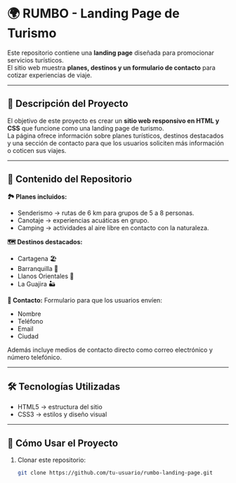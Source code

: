 🌍 **RUMBO - Landing Page de Turismo**
=================================================

Este repositorio contiene una **landing page** diseñada para promocionar servicios turísticos.  
El sitio web muestra **planes, destinos y un formulario de contacto** para cotizar experiencias de viaje.  

---

📖 **Descripción del Proyecto**
-------------------------------------------------
El objetivo de este proyecto es crear un **sitio web responsivo en HTML y CSS** que funcione como una landing page de turismo.  
La página ofrece información sobre planes turísticos, destinos destacados y una sección de contacto para que los usuarios soliciten más información o coticen sus viajes.  

---

📂 **Contenido del Repositorio**
-------------------------------------------------
**🏞️ Planes incluidos:**
- Senderismo → rutas de 6 km para grupos de 5 a 8 personas.  
- Canotaje → experiencias acuáticas en grupo.  
- Camping → actividades al aire libre en contacto con la naturaleza.  

**🗺️ Destinos destacados:**
- Cartagena 🏖️  
- Barranquilla 🎉  
- Llanos Orientales 🌾  
- La Guajira 🏜️  

**📩 Contacto:**
Formulario para que los usuarios envíen:
- Nombre  
- Teléfono  
- Email  
- Ciudad  

Además incluye medios de contacto directo como correo electrónico y número telefónico.  

---

🛠️ **Tecnologías Utilizadas**
-------------------------------------------------
- HTML5 → estructura del sitio  
- CSS3 → estilos y diseño visual  

---

🚀 **Cómo Usar el Proyecto**
-------------------------------------------------
1. Clonar este repositorio:
   ```bash
   git clone https://github.com/tu-usuario/rumbo-landing-page.git
